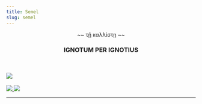 ```yaml
---
title: Semel
slug: semel
---
```


<div style="text-align: center;">
~~  τῇ καλλίστῃ  ~~
<h3>IGNOTUM PER IGNOTIUS</h3></div>
<br><br>
<img class="flush nozoom" src="/image/markofthebeaut.png">
<br><br>
<a href="/read/about">
  <img class="left" src="/image/card-l.png">
</a>
<a href="/read/cosmogony">
  <img class="right" src="/image/card-r.png">
</a>
<hr><br>
